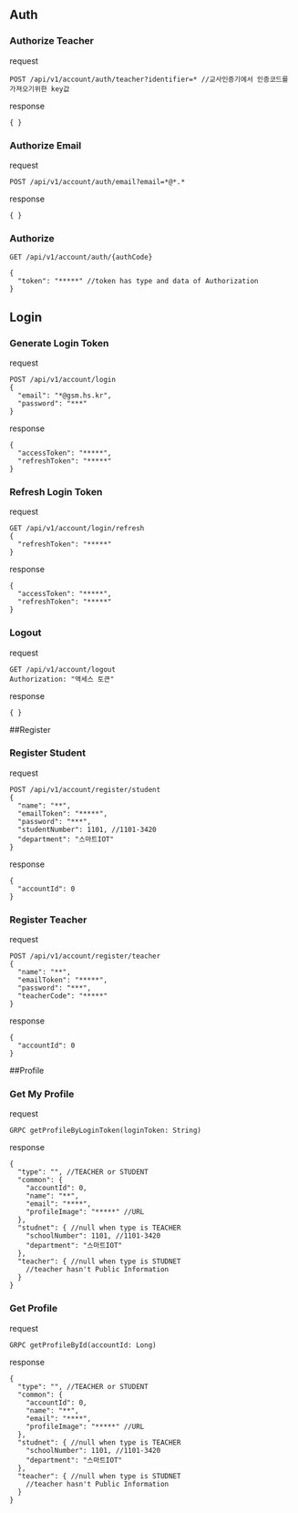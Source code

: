 ## Auth
### Authorize Teacher
request
```http request
POST /api/v1/account/auth/teacher?identifier=* //교사인증기에서 인증코드를 가져오기위한 key값
```
response
```json5
{ }
```
### Authorize Email
request
```http request
POST /api/v1/account/auth/email?email=*@*.*
```
response
```json5
{ }
```
### Authorize
```http request
GET /api/v1/account/auth/{authCode}
```
```json5
{
  "token": "*****" //token has type and data of Authorization
}
```

## Login
### Generate Login Token
request
```http request
POST /api/v1/account/login
{
  "email": "*@gsm.hs.kr",
  "password": "***"
}
```
response
```json5
{
  "accessToken": "*****",
  "refreshToken": "*****"
}
```

### Refresh Login Token
request
```http request
GET /api/v1/account/login/refresh
{
  "refreshToken": "*****"
}
```
response
```json5
{
  "accessToken": "*****",
  "refreshToken": "*****"
}
```

### Logout
request
```http request
GET /api/v1/account/logout
Authorization: "액세스 토큰"
```
response
```json5
{ }
```

##Register
### Register Student
request
```http request
POST /api/v1/account/register/student
{
  "name": "**",
  "emailToken": "*****",
  "password": "***",
  "studentNumber": 1101, //1101-3420
  "department": "스마트IOT"
}
```
response
```json5
{
  "accountId": 0
}
```

### Register Teacher
request
```http request
POST /api/v1/account/register/teacher
{
  "name": "**",
  "emailToken": "*****",
  "password": "***",
  "teacherCode": "*****"
}
```
response
```json5
{
  "accountId": 0
}
```

##Profile
### Get My Profile
request
```http request
GRPC getProfileByLoginToken(loginToken: String)
```
response
```json5
{
  "type": "", //TEACHER or STUDENT
  "common": {
    "accountId": 0,
    "name": "**",
    "email": "****",
    "profileImage": "*****" //URL
  },
  "studnet": { //null when type is TEACHER
    "schoolNumber": 1101, //1101-3420
    "department": "스마트IOT"
  },
  "teacher": { //null when type is STUDNET
    //teacher hasn't Public Information
  }
}
```
### Get Profile
request
```http request
GRPC getProfileById(accountId: Long)
```
response
```json5
{
  "type": "", //TEACHER or STUDENT
  "common": {
    "accountId": 0,
    "name": "**",
    "email": "****",
    "profileImage": "*****" //URL
  },
  "studnet": { //null when type is TEACHER
    "schoolNumber": 1101, //1101-3420
    "department": "스마트IOT"
  },
  "teacher": { //null when type is STUDNET
    //teacher hasn't Public Information
  }
}
```
